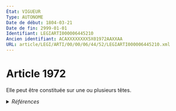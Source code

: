 ```yaml
---
État: VIGUEUR
Type: AUTONOME
Date de début: 1804-03-21
Date de fin: 2999-01-01
Identifiant: LEGIARTI000006445210
Ancien identifiant: ACAXXXXXXXX5X01972AAXXAA
URL: article/LEGI/ARTI/00/00/06/44/52/LEGIARTI000006445210.xml
---
```


<h1>Article 1972</h1>

Elle peut être constituée sur une ou plusieurs têtes.


<details>
  <summary><em>Références</em></summary>

  <h2>Références faites par l'article</h2>
  
  <ul>
    <li>
      CODIFICATION source Loi 1804-03-10
    </li>
    <li>
      CREATION source Loi 1804-03-10 promulguée le 20 mars 1804
    </li>
  </ul>
</details>
